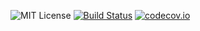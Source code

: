 ![MIT License](https://img.shields.io/badge/license-MIT-blue.svg) [![Build Status](https://travis-ci.org/afterwise/aw-websocket.svg?branch=master)](https://travis-ci.org/afterwise/aw-websocket) [![codecov.io](https://codecov.io/github/afterwise/aw-websocket/coverage.svg?branch=master)](https://codecov.io/github/afterwise/aw-websocket?branch=master)
